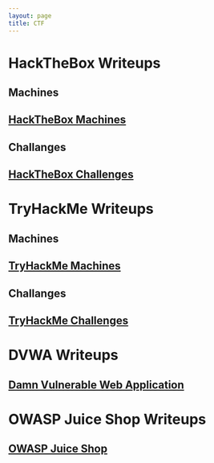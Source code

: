 ```yaml
---
layout: page
title: CTF
---
```


# HackTheBox Writeups
## Machines
<h2><a href="site.baseurl/ctf/HackTheBox/machines">HackTheBox Machines</a></h2>

## Challanges
<h2><a href="site.baseurl/ctf/HackTheBox/challenges">HackTheBox Challenges</a></h2>

# TryHackMe Writeups
## Machines
<h2><a href="site.baseurl/ctf/TryHackMe/machines">TryHackMe Machines</a></h2>

## Challanges
<h2><a href="site.baseurl/ctf/TryHackMe/challenges">TryHackMe Challenges</a></h2>

# DVWA Writeups
<h2><a href="site.baseurl/ctf/DVWA">Damn Vulnerable Web Application</a></h2>

# OWASP Juice Shop Writeups
<h2><a href="site.baseurl/ctf/OWASP-Juice-Shop">OWASP Juice Shop</a></h2>
